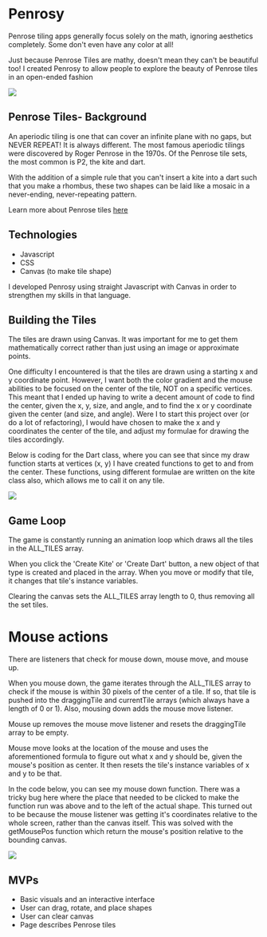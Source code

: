 # Penrosy

Penrose tiling apps generally focus solely on the math, ignoring aesthetics completely. Some don't even have any color at all!

Just because Penrose Tiles are mathy, doesn't mean they can't be beautiful too! I created Penrosy to allow people to explore the beauty of Penrose tiles in an open-ended fashion

<img src="https://i.imgur.com/TM4bH1F.png" />


## Penrose Tiles- Background
 

An aperiodic tiling is one that can cover an infinite plane with no gaps, but NEVER REPEAT! It is always different. 
The most famous aperiodic tilings were discovered by Roger Penrose in the 1970s. 
Of the Penrose tile sets, the most common is P2, the kite and dart. 

With the addition of a simple rule that you can't insert a kite into a dart such that you make a rhombus, 
these two shapes can be laid like a mosaic in a never-ending, never-repeating pattern. 

Learn more about Penrose tiles [here](http://nautil.us/issue/13/symmetry/impossible-cookware-and-other-triumphs-of-the-penrose-tile)


## Technologies

  - Javascript 
  - CSS 
  - Canvas (to make tile shape) 
 
  I developed Penrosy using straight Javascript with Canvas in order to strengthen my skills in that language. 
  
## Building the Tiles 
 
 The tiles are drawn using Canvas. It was important for me to get them mathematically correct rather than just using an image or approximate points. 

One difficulty I encountered is that the tiles are drawn using a starting x and y coordinate point. However, I want both the color gradient and the mouse abilities to be focused on the center of the tile, NOT on a specific vertices. This meant that I ended up having to write a decent amount of code to find the center, given the x, y, size, and angle, and to find the x or y coordinate given the center (and size, and angle). Were I to start this project over (or do a lot of refactoring), I would have chosen to make the x and y coordinates the center of the tile, and adjust my formulae for drawing the tiles accordingly. 

Below is coding for the Dart class, where you can see that since my draw function starts at vertices (x, y) I have created functions to get to and from the center. These functions, using different formulae are written on the kite class also, which allows me to call it on any tile. 

<img src='https://i.imgur.com/OCPmqCw.png' />

## Game Loop 

The game is constantly running an animation loop which draws all the tiles in the ALL_TILES array.

When you click the 'Create Kite' or 'Create Dart' button, a new object of that type is created and placed in the array. When you move or modify that tile, it changes that tile's instance variables. 

Clearing the canvas sets the ALL_TILES array length to 0, thus removing all the set tiles. 

# Mouse actions 

There are listeners that check for mouse down, mouse move, and mouse up. 

When you mouse down, the game iterates through the ALL_TILES array to check if the mouse is within 30 pixels of the center of a tile. If so, that tile is pushed into the draggingTile and currentTile arrays (which always have a length of 0 or 1). Also, mousing down adds the mouse move listener. 

Mouse up removes the mouse move listener and resets the draggingTile array to be empty.  

Mouse move looks at the location of the mouse and uses the aforementioned formula to figure out what x and y should be, given the mouse's position as center. It then resets the tile's instance variables of x and y to be that. 

In the code below, you can see my mouse down function. There was a tricky bug here where the place that needed to be clicked to make the function run was above and to the left of the actual shape. This turned out to be because the mouse listener was getting it's coordinates relative to the whole screen, rather than the canvas itself. This was solved with the getMousePos function which return the mouse's position relative to the bounding canvas. 

<img src='https://i.imgur.com/8WuZSR2.png' />




  
 ## MVPs 
 
   - Basic visuals and an interactive interface
   - User can drag, rotate, and place shapes
   - User can clear canvas
   - Page describes Penrose tiles 
   
 



